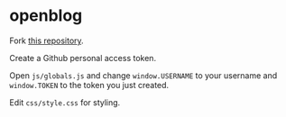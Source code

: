 # openblog

Fork [this repository](https://github.com/mateogianolio/openblog).

Create a Github personal access token.

Open `js/globals.js` and change `window.USERNAME` to your username and `window.TOKEN` to the token you just created.

Edit `css/style.css` for styling.
